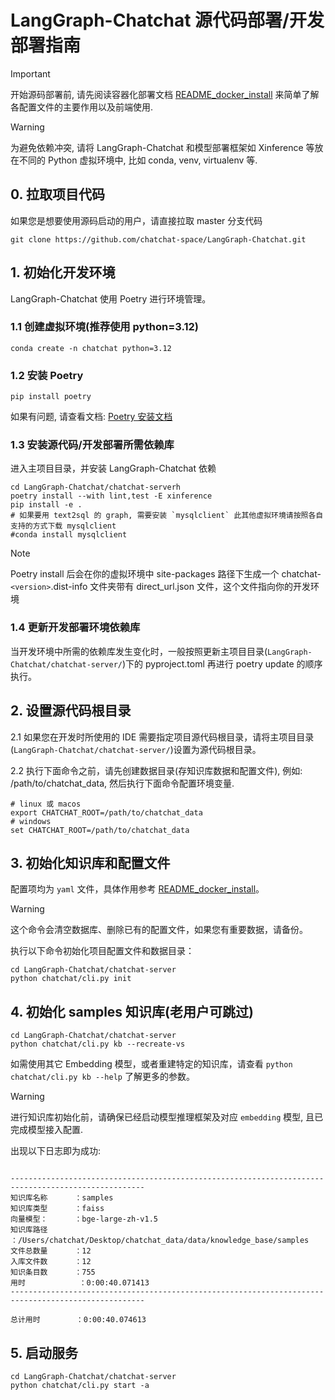 # LangGraph-Chatchat 源代码部署/开发部署指南
> [!IMPORTANT]  
> 开始源码部署前, 请先阅读容器化部署文档 [README_docker_install](README_docker_install.md) 
> 来简单了解各配置文件的主要作用以及前端使用.

> [!WARNING]  
> 为避免依赖冲突, 请将 LangGraph-Chatchat 和模型部署框架如 Xinference 等放在不同的 Python 虚拟环境中,
> 比如 conda, venv, virtualenv 等.

## 0. 拉取项目代码

如果您是想要使用源码启动的用户，请直接拉取 master 分支代码

```shell
git clone https://github.com/chatchat-space/LangGraph-Chatchat.git
```

## 1. 初始化开发环境

LangGraph-Chatchat 使用 Poetry 进行环境管理。

### 1.1 创建虚拟环境(推荐使用 python=3.12)
```shell
conda create -n chatchat python=3.12
```

### 1.2 安装 Poetry

```shell
pip install poetry
```
如果有问题, 请查看文档: [Poetry 安装文档](https://python-poetry.org/docs/#installing-with-pipx)

### 1.3 安装源代码/开发部署所需依赖库

进入主项目目录，并安装 LangGraph-Chatchat 依赖

```shell
cd LangGraph-Chatchat/chatchat-serverh
poetry install --with lint,test -E xinference
pip install -e .
# 如果要用 text2sql 的 graph, 需要安装 `mysqlclient` 此其他虚拟环境请按照各自支持的方式下载 mysqlclient
#conda install mysqlclient
```

> [!Note]
> Poetry install 后会在你的虚拟环境中 site-packages 路径下生成一个 chatchat-`<version>`.dist-info 文件夹带有 direct_url.json 文件，这个文件指向你的开发环境

### 1.4 更新开发部署环境依赖库

当开发环境中所需的依赖库发生变化时，一般按照更新主项目目录(`LangGraph-Chatchat/chatchat-server/`)下的 pyproject.toml 再进行 poetry update 的顺序执行。

## 2. 设置源代码根目录

2.1 如果您在开发时所使用的 IDE 需要指定项目源代码根目录，请将主项目目录(`LangGraph-Chatchat/chatchat-server/`)设置为源代码根目录。

2.2 执行下面命令之前，请先创建数据目录(存知识库数据和配置文件), 例如: /path/to/chatchat_data, 然后执行下面命令配置环境变量.
```shell
# linux 或 macos
export CHATCHAT_ROOT=/path/to/chatchat_data
# windows
set CHATCHAT_ROOT=/path/to/chatchat_data
```

## 3. 初始化知识库和配置文件

配置项均为 `yaml` 文件，具体作用参考 [README_docker_install](README_docker_install.md)。

> [!WARNING]
> 这个命令会清空数据库、删除已有的配置文件，如果您有重要数据，请备份。

执行以下命令初始化项目配置文件和数据目录：
```shell
cd LangGraph-Chatchat/chatchat-server
python chatchat/cli.py init
```

## 4. 初始化 samples 知识库(老用户可跳过)

```shell
cd LangGraph-Chatchat/chatchat-server
python chatchat/cli.py kb --recreate-vs
```
如需使用其它 Embedding 模型，或者重建特定的知识库，请查看 `python chatchat/cli.py kb --help` 了解更多的参数。

> [!WARNING]  
> 进行知识库初始化前，请确保已经启动模型推理框架及对应 `embedding` 模型, 且已完成模型接入配置.

出现以下日志即为成功:

```text 

----------------------------------------------------------------------------------------------------
知识库名称      ：samples
知识库类型      ：faiss
向量模型：      ：bge-large-zh-v1.5
知识库路径      ：/Users/chatchat/Desktop/chatchat_data/data/knowledge_base/samples
文件总数量      ：12
入库文件数      ：12
知识条目数      ：755
用时            ：0:00:40.071413
----------------------------------------------------------------------------------------------------

总计用时        ：0:00:40.074613
```

## 5. 启动服务

```shell
cd LangGraph-Chatchat/chatchat-server
python chatchat/cli.py start -a
```